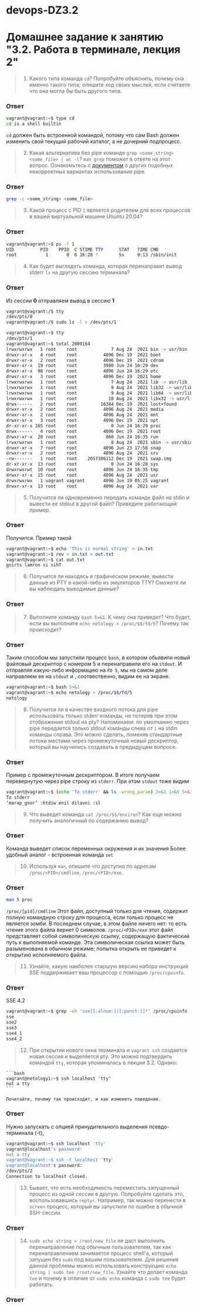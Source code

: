 # devops-DZ3.2

# Домашнее задание к занятию "3.2. Работа в терминале, лекция 2"

>1. Какого типа команда `cd`? Попробуйте объяснить, почему она именно такого типа; опишите ход своих мыслей, если считаете что она могла бы быть другого типа.
### Ответ
```bash
vagrant@vagrant:~$ type cd
cd is a shell builtin
```
`cd` должен быть встроенной командой, потому что сам Bash должен изменить свой текущий рабочий каталог, а не дочерний подпроцесс.

>2. Какая альтернатива без pipe команде `grep <some_string> <some_file> | wc -l`? `man grep` поможет в ответе на этот вопрос. Ознакомьтесь с [документом](http://www.smallo.ruhr.de/award.html) о других подобных некорректных вариантах использования pipe. 
### Ответ
```bash
grep -c <some_string> <some_file>
```
>3. Какой процесс с PID `1` является родителем для всех процессов в вашей виртуальной машине Ubuntu 20.04?
### Ответ
```bash
vagrant@vagrant:~$ ps -f 1
UID          PID    PPID  C STIME TTY      STAT   TIME CMD
root           1       0  6 16:28 ?        Ss     0:13 /sbin/init
```

>4. Как будет выглядеть команда, которая перенаправит вывод stderr `ls` на другую сессию терминала?
### Ответ
Из сессии **0** отправляем вывод в сессию **1**
```bash
vagrant@vagrant:/$ tty
/dev/pts/0
vagrant@vagrant:/$ sudo ls -l > /dev/pts/1
```
```bash
vagrant@vagrant:~$ tty
/dev/pts/1
vagrant@vagrant:~$ total 2009164
lrwxrwxrwx   1 root    root             7 Aug 24  2021 bin -> usr/bin
drwxr-xr-x   4 root    root          4096 Dec 19  2021 boot
drwxr-xr-x   2 root    root          4096 Dec 19  2021 cdrom
drwxr-xr-x  19 root    root          3980 Jun 24 16:29 dev
drwxr-xr-x  98 root    root          4096 Jun 24 16:29 etc
drwxr-xr-x   3 root    root          4096 Dec 19  2021 home
lrwxrwxrwx   1 root    root             7 Aug 24  2021 lib -> usr/lib
lrwxrwxrwx   1 root    root             9 Aug 24  2021 lib32 -> usr/lib32
lrwxrwxrwx   1 root    root             9 Aug 24  2021 lib64 -> usr/lib64
lrwxrwxrwx   1 root    root            10 Aug 24  2021 libx32 -> usr/libx32
drwx------   2 root    root         16384 Dec 19  2021 lost+found
drwxr-xr-x   2 root    root          4096 Aug 24  2021 media
drwxr-xr-x   2 root    root          4096 Aug 24  2021 mnt
drwxr-xr-x   3 root    root          4096 Dec 19  2021 opt
dr-xr-xr-x 165 root    root             0 Jun 24 16:29 proc
drwx------   4 root    root          4096 Dec 19  2021 root
drwxr-xr-x  28 root    root           860 Jun 24 16:35 run
lrwxrwxrwx   1 root    root             8 Aug 24  2021 sbin -> usr/sbin
drwxr-xr-x   7 root    root          4096 Jun 23 17:58 snap
drwxr-xr-x   2 root    root          4096 Aug 24  2021 srv
-rw-------   1 root    root    2057306112 Dec 19  2021 swap.img
dr-xr-xr-x  13 root    root             0 Jun 24 16:28 sys
drwxrwxrwt  10 root    root          4096 Jun 24 16:35 tmp
drwxr-xr-x  15 root    root          4096 Aug 24  2021 usr
drwxrwxrwx   1 vagrant vagrant       4096 Jun 19 05:25 vagrant
drwxr-xr-x  13 root    root          4096 Aug 24  2021 var
```
>5. Получится ли одновременно передать команде файл на stdin и вывести ее stdout в другой файл? Приведите работающий пример.
### Ответ
Получится. Пример такой
```bash
vagrant@vagrant:~$ echo 'This is normal string' > in.txt
vagrant@vagrant:~$ rev < in.txt > out.txt
vagrant@vagrant:~$ cat out.txt
gnirts lamron si sihT
```
>6. Получится ли находясь в графическом режиме, вывести данные из PTY в какой-либо из эмуляторов TTY? Сможете ли вы наблюдать выводимые данные?
### Ответ
>7. Выполните команду `bash 5>&1`. К чему она приведет? Что будет, если вы выполните `echo netology > /proc/$$/fd/5`? Почему так происходит?
### Ответ

Таким способом мы запустили процесс `bash`, в котором обьявили новый файловый дескриптор с номером 5 и перенаправили его на `stdout`. И отправляя какую-либо информацию на `FD 5`, мы на самом деле направляем ее на `stdout` и , соотвественно, видим ее на экране.
```bash
vagrant@vagrant:~$ bash 5>&1
vagrant@vagrant:~$ echo netology > /proc/$$/fd/5
netology
```
>8. Получится ли в качестве входного потока для pipe использовать только stderr команды, не потеряв при этом отображение stdout на pty? Напоминаем: по умолчанию через pipe передается только stdout команды слева от `|` на stdin команды справа.
Это можно сделать, поменяв стандартные потоки местами через промежуточный новый дескриптор, который вы научились создавать в предыдущем вопросе.
### Ответ

Пример с промежуточным дескриптором. В итоге получаем перевернутую через pipe строку из `stderr`. При этом `stdout` тоже видим
```bash
vagrant@vagrant:~$ (echo 'To stderr' && ls -wrong_param) 2>&1 1>&5 5>&2 | rev
To stderr
’marap_gnor‘ :htdiw enil dilavni :sl
```
>9. Что выведет команда `cat /proc/$$/environ`? Как еще можно получить аналогичный по содержанию вывод?
### Ответ
Команда выведет список переменных окружения и их значения
Более удобный аналог - встроенная команда `set`
	      
>10. Используя `man`, опишите что доступно по адресам `/proc/<PID>/cmdline`, `/proc/<PID>/exe`.
### Ответ
```bash
man 5 proc
```
`/proc/[pid]/cmdline`
Этот файл, доступный только для чтения, содержит полную командную строку для процесса, если только процесс не является зомби. В последнем случае, в этом файле ничего нет: то есть чтение этого файла вернет 0 символов.
`/proc/<PID>/exe`
этот файл представляет собой символическую ссылку, содержащую фактический путь к выполняемой команде. Эта
символическая ссылка может быть разыменована в обычном режиме; попытка открыть ее приведет к открытию исполняемого файла.

>11. Узнайте, какую наиболее старшую версию набора инструкций SSE поддерживает ваш процессор с помощью `/proc/cpuinfo`.
### Ответ

SSE 4.2

```bash
vagrant@vagrant:~$ grep -oh 'sse[[:alnum:]|[:punct:]]*' /proc/cpuinfo | sort | uniq
sse
sse2
sse3
sse4_1
sse4_2
```
>12. При открытии нового окна терминала и `vagrant ssh` создается новая сессия и выделяется pty. Это можно подтвердить командой `tty`, которая упоминалась в лекции 3.2. Однако:

    ```bash
	vagrant@netology1:~$ ssh localhost 'tty'
	not a tty
    ```

	Почитайте, почему так происходит, и как изменить поведение.
### Ответ
Нужно запускать с опцией принудительного выделения псевдо-терминала (-t), 
```bash
vagrant@vagrant:~$ ssh localhost 'tty'
vagrant@localhost's password:
not a tty
vagrant@vagrant:~$ ssh -t localhost 'tty'
vagrant@localhost's password:
/dev/pts/2
Connection to localhost closed.
```
>13. Бывает, что есть необходимость переместить запущенный процесс из одной сессии в другую. Попробуйте сделать это, воспользовавшись `reptyr`. Например, так можно перенести в `screen` процесс, который вы запустили по ошибке в обычной SSH-сессии.
### Ответ
>14. `sudo echo string > /root/new_file` не даст выполнить перенаправление под обычным пользователем, так как перенаправлением занимается процесс shell'а, который запущен без `sudo` под вашим пользователем. Для решения данной проблемы можно использовать конструкцию `echo string | sudo tee /root/new_file`. Узнайте что делает команда `tee` и почему в отличие от `sudo echo` команда с `sudo tee` будет работать.
### Ответ
